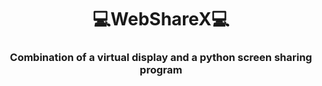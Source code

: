 <h1 align="center">💻WebShareX💻</h1>
<h3 align="center">Combination of a virtual display and a python screen sharing program</h3>
